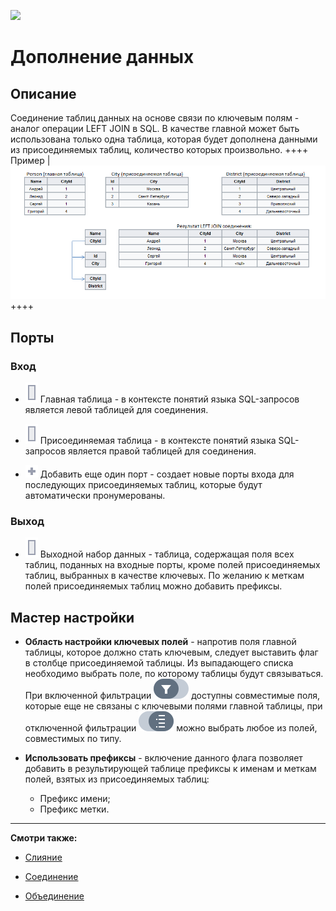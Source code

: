 ![ ](/app/icons/component_18/component_default-24.svg)
# Дополнение данных

## Описание

Соединение таблиц данных на основе связи по ключевым полям - аналог операции LEFT JOIN в SQL. В качестве главной может быть использована только одна таблица, которая будет дополнена данными из присоединяемых таблиц, количество которых произвольно.
++++ Пример | ![](/media/app/processors/transformation/addition_of_data_example.png)++++
## Порты

### Вход 


*  ![](/media/app/icons/ports/output_table_inactive.svg) Главная таблица - в контексте понятий языка SQL-запросов является левой таблицей для соединения.

*  ![](/media/app/icons/ports/output_table_inactive.svg) Присоединяемая таблица - в контексте понятий языка SQL-запросов является правой таблицей для соединения.

*  ![](/media/app/icons/toolbar_18/add_inactive.svg) Добавить еще один порт - создает новые порты входа для последующих присоединяемых таблиц, которые будут автоматически пронумерованы.

### Выход 


*  ![](/media/app/icons/ports/output_table_inactive.svg) Выходной набор данных - таблица, содержащая поля всех таблиц, поданных на входные порты, кроме полей присоединяемых таблиц, выбранных в качестве ключевых. По желанию к меткам полей присоединяемых таблиц можно добавить префиксы.
## Мастер настройки

*  **Область настройки ключевых полей** - напротив поля главной таблицы, которое должно стать ключевым, следует выставить флаг в столбце присоединяемой таблицы. Из выпадающего списка необходимо выбрать поле, по которому таблицы будут связываться. При включенной фильтрации ![](/media/app/icons/toolbar_18/linkedfield_filter.svg.svg) доступны совместимые поля, которые еще не связаны с ключевыми полями главной таблицы, при отключенной фильтрации ![](/media/app/icons/toolbar_18/method-draw-image.svg) можно выбрать любое из полей, совместимых по типу.

*  **Использовать префиксы** - включение данного флага позволяет добавить в результирующей таблице префиксы к именам и меткам полей, взятых из присоединяемых таблиц:
    * Префикс имени;
    * Префикс метки.

----

**Смотри также:**

*  [Слияние](/app/processors/transformation/join.md)

*  [Соединение](/app/processors/transformation/addition.md)

*  [Объединение](/app/processors/transformation/union.md)



